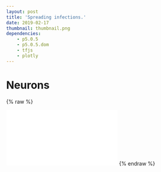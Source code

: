 ```yaml
---
layout: post
title: 'Spreading infections.'
date: 2019-02-17
thumbnail: thumbnail.png
dependencies:
    - p5.0.5
    - p5.0.5.dom
    - tfjs
    - plotly
---
```


# Neurons

{% raw %}

<script>
function resizeIframe(obj) {
obj.style.height = obj.contentWindow.document.body.scrollHeight + 'px';
obj.style.width = obj.contentWindow.document.body.scrollWidth + 'px';
}
</script>
<iframe frameborder="0" marginheight="20" marginwidth="35" scrolling="no" onload="resizeIframe(this)" src="p5/graph_infection/index.html"></iframe>
{% endraw %}
